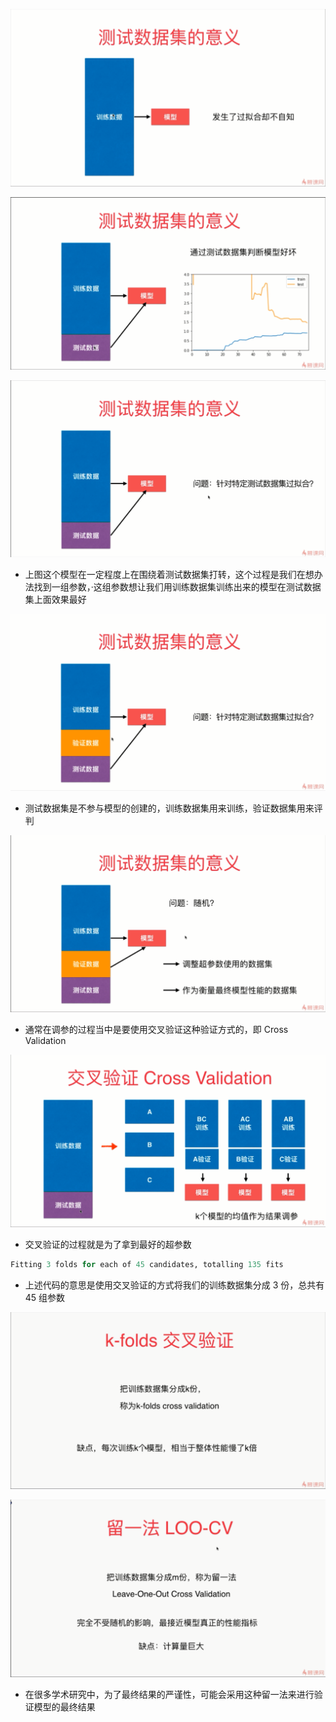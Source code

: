 ![1569158325119](assets/1569158325119.png)

![1569158516288](assets/1569158516288.png)

![1569158723469](assets/1569158723469.png)

- 上图这个模型在一定程度上在围绕着测试数据集打转，这个过程是我们在想办法找到一组参数，·这组参数想让我们用训练数据集训练出来的模型在测试数据集上面效果最好

![1569160442376](assets/1569160442376.png)

- 测试数据集是不参与模型的创建的，训练数据集用来训练，验证数据集用来评判

![1569160827817](assets/1569160827817.png)

- 通常在调参的过程当中是要使用交叉验证这种验证方式的，即 Cross Validation

![1569161323250](assets/1569161323250.png)

- 交叉验证的过程就是为了拿到最好的超参数

```python
Fitting 3 folds for each of 45 candidates, totalling 135 fits
```

- 上述代码的意思是使用交叉验证的方式将我们的训练数据集分成 3 份，总共有 45 组参数

![1569232451739](assets/1569232451739.png)

![1569232611042](assets/1569232611042.png)

- 在很多学术研究中，为了最终结果的严谨性，可能会采用这种留一法来进行验证模型的最终结果